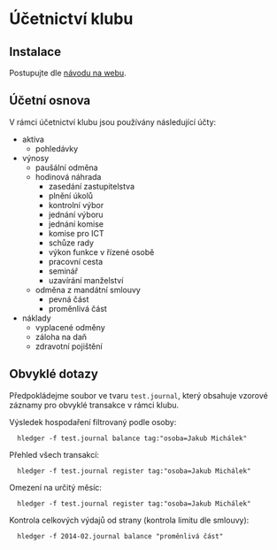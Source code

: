 Účetnictví klubu
=================


Instalace
---------
Postupujte dle [návodu na webu](http://hledger.org/download.html).


Účetní osnova
-------------

V rámci účetnictví klubu jsou používány následující účty:

- aktiva
  - pohledávky
- výnosy
  - paušální odměna
  - hodinová náhrada
    - zasedání zastupitelstva
    - plnění úkolů
    - kontrolní výbor
    - jednání výboru
    - jednání komise
    - komise pro ICT
    - schůze rady
    - výkon funkce v řízené osobě
    - pracovní cesta
    - seminář
    - uzavírání manželství
  - odměna z mandátní smlouvy
    - pevná část
    - proměnlivá část
- náklady
  - vyplacené odměny
  - záloha na daň
  - zdravotní pojištění


Obvyklé dotazy
---------------

Předpokládejme soubor ve tvaru `test.journal`, který obsahuje vzorové záznamy
pro obvyklé transakce v rámci klubu.

Výsledek hospodaření filtrovaný podle osoby:

      hledger -f test.journal balance tag:"osoba=Jakub Michálek"

Přehled všech transakcí:

      hledger -f test.journal register tag:"osoba=Jakub Michálek"

Omezení na určitý měsíc:

      hledger -f test.journal register tag:"osoba=Jakub Michálek"
 
Kontrola celkových výdajů od strany (kontrola limitu dle smlouvy):

      hledger -f 2014-02.journal balance "proměnlivá část"


